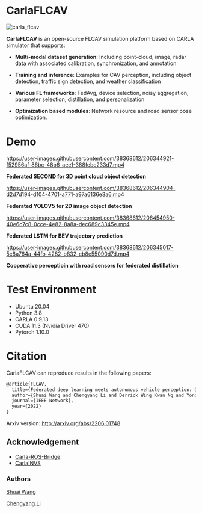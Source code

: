# CarlaFLCAV

![carla_flcav](https://user-images.githubusercontent.com/15060244/171803004-f2f699d5-1a18-48b5-ac12-672a045ba837.png)


**CarlaFLCAV** is an open-source FLCAV simulation platform based on CARLA simulator that supports: 

* **Multi-modal dataset generation**: Including point-cloud, image, radar data with associated calibration, synchronization, and annotation

* **Training and inference**: Examples for CAV perception, including object detection, traffic sign detection, and weather classification

* **Various FL frameworks**: FedAvg, device selection, noisy aggregation, parameter selection, distillation, and personalization

* **Optimization based modules**: Network resource and road sensor pose optimization.

# Demo

https://user-images.githubusercontent.com/38368612/206344921-f52956af-86bc-48b6-aee1-388febc233d7.mp4

**Federated SECOND for 3D point cloud object detection** 

https://user-images.githubusercontent.com/38368612/206344904-d2d7d194-d104-4701-a771-a97a6136e3a6.mp4

**Federated YOLOV5 for 2D image object detection** 

https://user-images.githubusercontent.com/38368612/206454950-40e6c7c8-0cce-4e82-8a8a-dec689c3345e.mp4

**Federated LSTM for BEV trajectory prediction** 

https://user-images.githubusercontent.com/38368612/206345017-5c8a764a-44fb-4282-b832-cb8e55090d7d.mp4

**Cooperative perceptioin with road sensors for federated distillation** 



# Test Environment

- Ubuntu 20.04
- Python 3.8
- CARLA 0.9.13
- CUDA 11.3 (Nvidia Driver 470)
- Pytorch 1.10.0

# Citation

CarlaFLCAV can reproduce results in the following papers:

```tex
@article{FLCAV,
  title={Federated deep learning meets autonomous vehicle perception: Design and verification},
  author={Shuai Wang and Chengyang Li and Derrick Wing Kwan Ng and Yonina C. Eldar and H. Vincent Poor and Qi Hao and Chengzhong Xu},
  journal={IEEE Network},
  year={2022}
}
```

Arxiv version: http://arxiv.org/abs/2206.01748


## Acknowledgement

* [Carla-ROS-Bridge](https://github.com/carla-simulator/ros-bridge)
* [CarlaINVS](https://github.com/zijianzhang/CARLA_INVS)

### Authors

[Shuai Wang](https://github.com/bearswang)

[Chengyang Li](https://github.com/KevinLADLee)


